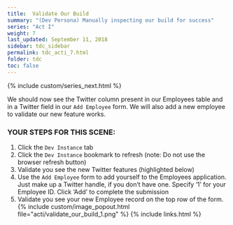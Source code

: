 ```yaml
---
title:  Validate Our Build
summary: "(Dev Persona) Manually inspecting our build for success"
series: "Act I"
weight: 7
last_updated: September 11, 2018
sidebar: tdc_sidebar
permalink: tdc_acti_7.html
folder: tdc
toc: false
---
```

<!-- {% include custom/series.html %} -->
{% include custom/series_next.html %}

We should now see the Twitter column present in our Employees table and in a Twitter field in our `Add Employee` form. We will also add a new employee to validate our new feature works.

### YOUR STEPS FOR THIS SCENE:

1. Click the `Dev Instance` tab
2. Click the `Dev Instance` bookmark to refresh (note: Do not use the browser refresh button)
3. Validate you see the new Twitter features (highlighted below)
4. Use the `Add Employee` form to add yourself to the Employees application. Just make up a Twitter handle, if you don’t have one. Specify ‘1’ for your Employee ID. Click ‘Add’ to complete the submission
5. Validate you see your new Employee record on the top row of the form.
   {% include custom/image_popout.html file="acti/validate_our_build_1.png" %}
{% include links.html %}